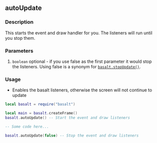 ## autoUpdate

### Description

This starts the event and draw handler for you. The listeners will run until you stop them.

### Parameters

1. `boolean` optional - if you use false as the first parameter it would stop the listeners. Using false is a synonym for [`basalt.stopUpdate()`](objects/Basalt/stopUpdate.md).

### Usage

* Enables the basalt listeners, otherwise the screen will not continue to update

```lua
local basalt = require("basalt")

local main = basalt.createFrame()
basalt.autoUpdate() -- Start the event and draw listeners

-- Some code here...

basalt.autoUpdate(false) -- Stop the event and draw listeners
```
